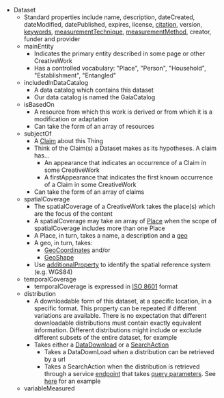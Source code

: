 - Dataset
  - Standard properties include name, description, dateCreated, dateModified, datePublished, expires, license, [citation](https://schema.org/citation), version, [keywords](https://schema.org/keywords), [measurementTechnique](https://schema.org/measurementTechnique), [measurementMethod](https://schema.org/measurementMethod), creator, funder and provider
  - mainEntity
    - Indicates the primary entity described in some page or other CreativeWork
    - Has a controlled vocabulary: "Place", "Person", "Household", "Establishment", "Entangled"
  - includedInDataCatalog
    - A data catalog which contains this dataset
    - Our data catalog is named the GaiaCatalog
  - isBasedOn
    - A resource from which this work is derived or from which it is a modification or adaptation
    - Can take the form of an array of resources
  - subjectOf
    - A [Claim](https://schema.org/Claim) about this Thing
    - Think of the Claim(s) a Dataset makes as its hypotheses. A claim has...
      - An appearance that indicates an occurrence of a Claim in some CreativeWork
      - A firstAppearance that indicates the first known occurrence of a Claim in some CreativeWork
    - Can take the form of an array of claims
  - spatialCoverage
    - The spatialCoverage of a CreativeWork takes the place(s) which are the focus of the content
    - A spatialCoverage may take an array of [Place](https://schema.org/Place) when the scope of spatialCoverage includes more than one Place
    - A Place, in turn, takes a name, a description and a [geo](https://schema.org/geo)
    - A geo, in turn, takes:
      - [GeoCoordinates](https://schema.org/GeoCoordinates) and/or
      - [GeoShape](https://schema.org/GeoShape)
    - Use [additionalProperty](https://schema.org/additionalProperty) to identify the spatial reference system (e.g. WGS84)
  - temporalCoverage
    - temporalCoverage is expressed in [ISO 8601](https://en.wikipedia.org/wiki/ISO_8601) format
  - distribution
    - A downloadable form of this dataset, at a specific location, in a specific format. This property can be repeated if different variations are available. There is no expectation that different downloadable distributions must contain exactly equivalent information. Different distributions might include or exclude different subsets of the entire dataset, for example
    - Takes either a [DataDownload](https://schema.org/DataDownload) or a [SearchAction](https://schema.org/SearchAction)
      - Takes a DataDownLoad when a distribution can be retrieved by a url
      - Takes a SearchAction when the distribution is retrieved through a service [endpoint](https://schema.org/EntryPoint) that takes [query parameters](https://schema.org/PropertyValueSpecification). See [here](https://github.com/ESIPFed/science-on-schema.org/blob/main/guides/Dataset.md#accessing-data-through-a-service-endpoint) for an example
  - variableMeasured
